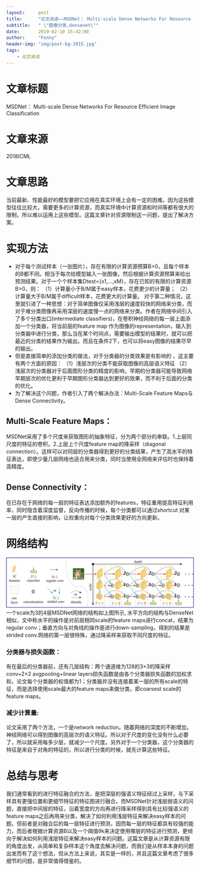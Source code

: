```yaml
---
layout:     post
title:      "论文阅读——MSDNet： Multi-scale Dense Networks For Resource Efficient Image Classification"
subtitle:   " \"图像分类,densenet\""
date:       2019-02-10 15:42:00
author:     "Fenny"
header-img: "img/post-bg-2015.jpg"
tags:
    - 论文阅读
---
```


# 文章标题
MSDNet： Multi-scale Dense Networks For Resource Efficient Image Classification

# 文章来源
2018ICML

# 文章思路
当前最新、性能最好的模型要把它应用在真实环境上会有一定的困难。因为这些模型往往比较大，需要更多的计算资源，而真实环境中计算资源和时间等都有很大的限制，所以难以运用上这些模型。这篇文章针对资源限制这一问题，提出了解决方案。

# 实现方法
* 对于每个测试样本（一张图片），存在有限的计算资源预算B>0，且每个样本的B都不同。相当于每次给模型输入一张图像，然后根据计算资源预算来给出预测结果。对于一个个样本集Dtest={x1,...,xM}，存在已知的有限的计算资源B>0，则：
（1）计算量小于B/M属于easy样本，花费更少的计算量；
（2）计算量大于B/M属于difficult样本，花费更大的计算量。
对于第二种情况，这里就引进了一种思想：对于简单图像仅采用浅层的速度较快的网络来分类，而对于难分类图像再采用深层的速度慢一点的网络来分类。作者在网络中间引入了多个分类出口(intermediate classifiers)，在卷积神经网络的每一层上面添加一个分类器，将当前层的feature map 作为图像的representation，输入到分类器中进行分类，那么当在某个时间点，需要输出模型的结果时，就可以把最近的分类的结果作为输出。而且在条件2下，也可以将easy图像的结果尽早的输出。
* 但是直接简单的添加分类的做法，对于分类器的分类效果是有影响的 ，这主要有两个方面的原因：
（1）浅层次的分类不能获取图像的高层语义特征
（2）浅层次的分类器对于后面图形分类的精度的影响，早期的分类器可能导致网络早期层次的优化更利于早期图形分类器达到更好的效果，而不利于后面的分类的优化。
* 为了解决这个问题，作者引入了两个解决办法：Multi-Scale Feature Maps与Dense Connectivity。 
## Multi-Scale Feature Maps： 
MSDNet采用了多个尺度来获取图形的抽象特征，分为两个部分的串联。1.上层同尺度的特征的卷积。2.上层上个尺度feature map的降采样（diagonal connection）。这样可以对同层的分类器得到更好的分类结果，产生了高水平的特征表达，即使少量几层网络也适合用来分类，同时当使用全网络来评估时也保持着高精度。
## Dense Connectivity：
在已存在于网络的每一层的特征表达添加额外的features，特征重用提高特征利用率，同时隐含着深度监督，反向传播的时候，每个分类都可以通过shortcut 对某一层的产生直接的影响，让权重向对每个分类效果更好的方向更新。

# 网络结构
![msdnet](https://github.com/Fennyhhh/Fennyhhh.github.io/blob/master/paper_img/msdnet.jpg)
一个scale为3的4层MSDNet网络的结构如上图所示, 水平方向的结构与DenseNet相似，文中称水平的操作是对前层相同scale的feature maps进行concat，结果为regular conv；垂直方向与对角线的操作是进行down-sampling，得到的结果是strided conv.网络的第一层很特殊，通过降采样来获取不同尺度的特征。
### 分类器与损失函数：
有在最后的分类器前，还有几层结构：两个通道维为128的3×3的降采样conv+2×2 avgpooling+linear layers损失函数是由各个分类器损失函数的加权求和，论文每个分类器的权值都为1；分类器并没有连接着某一层的所有scale的特征，而是选择使用scale最大的feature maps来做分类，即coarsest scale的feature maps。
### 减少计算量:
论文采用了两个方法，一个是network reduction。随着网络的深度的不断增加，神经网络可以得到图像的高层次的语义特征。所以对于尺度的变化没有什么必要了，所以就采用每多少层，就减少一个尺度。另外对于一个分类器，这个分类器的特征是来自于对角的特征的，所以进行分类的时候，就先计算这些特征。


# 总结与思考
我们通常看到的进行特征融合的方法，是把深层的强语义特征经过上采样，与下采样具有更强位置和更细节特征的特征图进行融合。而MSDNet针对浅层弱语义的问题，直接把中间层的特征，沿着宽度的方向再进行降采样得到具有比较强语义的feature maps之后再用来分类，解决了如何利用浅层特征来解决easy样本的问题。但前者是对融合后的每一层特征进行预测，因而每一层的特征都具有较强的能力，而后者根据计算资源B以及一个阈值θk来决定使用哪层的特征进行预测，更倾向于解决如何利用浅层特征来解决easy样本的问题。这篇文章是从计算资源有限的角度出发，从简单和复杂样本这个角度去解决问题，而我们是从样本本身的问题出发而有了这个想法，但从方法上来说，其实是一样的，并且这篇文章考虑了很多细节的问题，是非常值得借鉴的。

